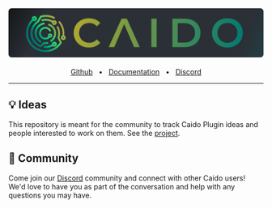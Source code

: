 <div align="center">
  <img width="1000" alt="image" src="https://github.com/caido-community/.github/blob/main/content/banner.png?raw=true">

  <br />
  <br />
  <a href="https://github.com/caido-community" target="_blank">Github</a>
  <span>&nbsp;&nbsp;•&nbsp;&nbsp;</span>
  <a href="https://developer.caido.io/" target="_blank">Documentation</a>
  <span>&nbsp;&nbsp;•&nbsp;&nbsp;</span>
  <a href="https://links.caido.io/www-discord" target="_blank">Discord</a>
  <br />
  <hr />
</div>

## 💡 Ideas

This repository is meant for the community to track Caido Plugin ideas and people interested to work on them. See the [project](https://github.com/orgs/caido-community/projects/1).

## 💚 Community

Come join our [Discord](https://links.caido.io/www-discord) community and connect with other Caido users! We'd love to have you as part of the conversation and help with any questions you may have.
